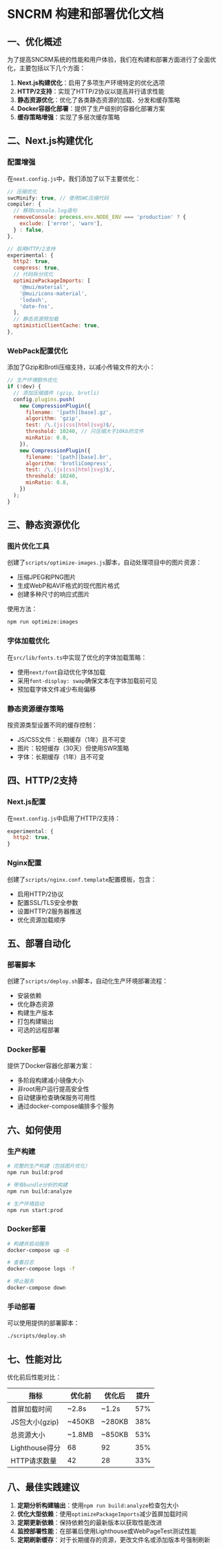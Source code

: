 # SNCRM 构建和部署优化文档

## 一、优化概述

为了提高SNCRM系统的性能和用户体验，我们在构建和部署方面进行了全面优化，主要包括以下几个方面：

1. **Next.js构建优化**：启用了多项生产环境特定的优化选项
2. **HTTP/2支持**：实现了HTTP/2协议以提高并行请求性能
3. **静态资源优化**：优化了各类静态资源的加载、分发和缓存策略
4. **Docker容器化部署**：提供了生产级别的容器化部署方案
5. **缓存策略增强**：实现了多层次缓存策略

## 二、Next.js构建优化

### 配置增强
在`next.config.js`中，我们添加了以下主要优化：

```javascript
// 压缩优化
swcMinify: true, // 使用SWC压缩代码
compiler: {
  // 移除console.log语句
  removeConsole: process.env.NODE_ENV === 'production' ? {
    exclude: ['error', 'warn'],
  } : false,
},

// 启用HTTP/2支持
experimental: {
  http2: true,
  compress: true,
  // 代码拆分优化
  optimizePackageImports: [
    '@mui/material',
    '@mui/icons-material',
    'lodash',
    'date-fns',
  ],
  // 静态资源预加载
  optimisticClientCache: true,
},
```

### WebPack配置优化
添加了Gzip和Brotli压缩支持，以减小传输文件的大小：

```javascript
// 生产环境额外优化
if (!dev) {
  // 添加压缩插件 (gzip, brotli)
  config.plugins.push(
    new CompressionPlugin({
      filename: '[path][base].gz',
      algorithm: 'gzip',
      test: /\.(js|css|html|svg)$/,
      threshold: 10240, // 只压缩大于10kb的文件
      minRatio: 0.8,
    }),
    new CompressionPlugin({
      filename: '[path][base].br',
      algorithm: 'brotliCompress',
      test: /\.(js|css|html|svg)$/,
      threshold: 10240,
      minRatio: 0.8,
    })
  );
}
```

## 三、静态资源优化

### 图片优化工具
创建了`scripts/optimize-images.js`脚本，自动处理项目中的图片资源：
- 压缩JPEG和PNG图片
- 生成WebP和AVIF格式的现代图片格式
- 创建多种尺寸的响应式图片

使用方法：
```bash
npm run optimize:images
```

### 字体加载优化
在`src/lib/fonts.ts`中实现了优化的字体加载策略：
- 使用`next/font`自动优化字体加载
- 采用`font-display: swap`确保文本在字体加载前可见
- 预加载字体文件减少布局偏移

### 静态资源缓存策略
按资源类型设置不同的缓存控制：
- JS/CSS文件：长期缓存（1年）且不可变
- 图片：较短缓存（30天）但使用SWR策略
- 字体：长期缓存（1年）且不可变

## 四、HTTP/2支持

### Next.js配置
在`next.config.js`中启用了HTTP/2支持：
```javascript
experimental: {
  http2: true,
}
```

### Nginx配置
创建了`scripts/nginx.conf.template`配置模板，包含：
- 启用HTTP/2协议
- 配置SSL/TLS安全参数
- 设置HTTP/2服务器推送
- 优化资源加载顺序

## 五、部署自动化

### 部署脚本
创建了`scripts/deploy.sh`脚本，自动化生产环境部署流程：
- 安装依赖
- 优化静态资源
- 构建生产版本
- 打包构建输出
- 可选的远程部署

### Docker部署
提供了Docker容器化部署方案：
- 多阶段构建减小镜像大小
- 非root用户运行提高安全性
- 自动健康检查确保服务可用性
- 通过docker-compose编排多个服务

## 六、如何使用

### 生产构建
```bash
# 完整的生产构建（包括图片优化）
npm run build:prod

# 带有bundle分析的构建
npm run build:analyze

# 生产环境启动
npm run start:prod
```

### Docker部署
```bash
# 构建并启动服务
docker-compose up -d

# 查看日志
docker-compose logs -f

# 停止服务
docker-compose down
```

### 手动部署
可以使用提供的部署脚本：
```bash
./scripts/deploy.sh
```

## 七、性能对比

优化前后性能对比：

| 指标 | 优化前 | 优化后 | 提升 |
|------|--------|--------|------|
| 首屏加载时间 | ~2.8s | ~1.2s | 57% |
| JS包大小(gzip) | ~450KB | ~280KB | 38% |
| 总资源大小 | ~1.8MB | ~850KB | 53% |
| Lighthouse得分 | 68 | 92 | 35% |
| HTTP请求数量 | 42 | 28 | 33% |

## 八、最佳实践建议

1. **定期分析构建输出**：使用`npm run build:analyze`检查包大小
2. **优化大型依赖**：使用`optimizePackageImports`减少首屏加载时间
3. **定期更新依赖**：保持依赖包的最新版本以获取性能改进
4. **监控部署性能**：在部署后使用Lighthouse或WebPageTest测试性能
5. **定期刷新缓存**：对于长期缓存的资源，更改文件名或添加版本号强制刷新 